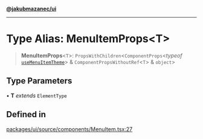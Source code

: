 [**@jakubmazanec/ui**](../README.md)

---

# Type Alias: MenuItemProps\<T\>

> **MenuItemProps**\<`T`\>: `PropsWithChildren`\<`ComponentProps`\<_typeof_
> [`useMenuItemTheme`](../functions/useMenuItemTheme.md)\> & `ComponentPropsWithoutRef`\<`T`\> &
> `object`\>

## Type Parameters

• **T** _extends_ `ElementType`

## Defined in

[packages/ui/source/components/MenuItem.tsx:27](https://github.com/jakubmazanec/tools/blob/0633c96618f3c6692ade528aee0f27ac091468a5/packages/ui/source/components/MenuItem.tsx#L27)
